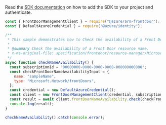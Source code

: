 Read the [SDK documentation](https://github.com/Azure/azure-sdk-for-js/blob/%40azure%2Farm-frontdoor_5.0.1/sdk/frontdoor/arm-frontdoor/README.md) on how to add the SDK to your project and authenticate.

```javascript
const { FrontDoorManagementClient } = require("@azure/arm-frontdoor");
const { DefaultAzureCredential } = require("@azure/identity");

/**
 * This sample demonstrates how to Check the availability of a Front Door resource name.
 *
 * @summary Check the availability of a Front Door resource name.
 * x-ms-original-file: specification/frontdoor/resource-manager/Microsoft.Network/stable/2020-05-01/examples/CheckFrontdoorNameAvailability.json
 */
async function checkNameAvailability() {
  const subscriptionId = "00000000-0000-0000-0000-000000000000";
  const checkFrontDoorNameAvailabilityInput = {
    name: "sampleName",
    type: "Microsoft.Network/frontDoors",
  };
  const credential = new DefaultAzureCredential();
  const client = new FrontDoorManagementClient(credential, subscriptionId);
  const result = await client.frontDoorNameAvailability.check(checkFrontDoorNameAvailabilityInput);
  console.log(result);
}

checkNameAvailability().catch(console.error);
```
